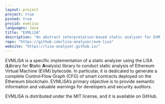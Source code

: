 ```yaml
---
layout: project
project: true
pinned: true
projid: evmlisa
languages: Java
title: "EVMLiSA"
description: "An abstract interpretation-based static analyzer for EVM bytecode."
repo: "https://github.com/lisa-analyzer/evm-lisa"
website: "https://lisa-analyzer.github.io/"
---
```


EVMLiSA is a specific implementation of a static analyzer using the LiSA (<b>Li</b>brary for <b>S</b>tatic <b>A</b>nalysis) library to conduct static analysis of Ethereum Virtual Machine (EVM) bytecode. In particular, it is dedicated to generate a complete Control‑Flow Graph (CFG) of smart contracts deployed on the Ethereum blockchain. EVMLiSA’s primary objective is to provide semantic information and valuable warnings for developers and security auditors. 

EVMLiSA is distributed under the MIT license, and it is available on GitHub.